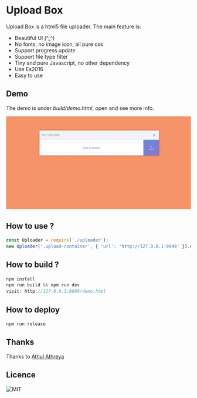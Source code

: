 # Upload Box

Upload Box is a html5 file uploader. The main feature is:

- Beautiful UI (^_^)
- No fonts, no image icon, all pure css
- Support progress update
- Support file type filter
- Tiny and pure Javascript, no other dependency
- Use Es2016
- Easy to use

## Demo

The demo is under *build/demo.html*, open and see more info.

![demo.gif](demo.gif)

## How to use ?
```javascript
const Uploader = require('./uploader');
new Uploader('.upload-container', { 'url': 'http://127.0.0.1:9999' }).do();
```

## How to build ?
```javascript
npm install
npm run build && npm run dev
visit: http://127.0.0.1:8080/demo.html
```

## How to deploy
```javascript
npm run release
```

## Thanks

Thanks to [Athul Athreya](https://dribbble.com/shots/2440429-Day-08-File-Upload-UI/attachments/474676)

## Licence

![MIT](https://img.shields.io/npm/l/vue.svg)
